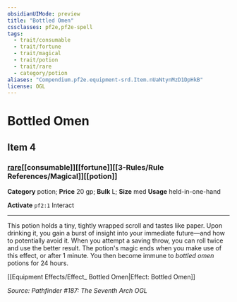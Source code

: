 ```yaml
---
obsidianUIMode: preview
title: "Bottled Omen"
cssclasses: pf2e,pf2e-spell
tags:
  - trait/consumable
  - trait/fortune
  - trait/magical
  - trait/potion
  - trait/rare
  - category/potion
aliases: "Compendium.pf2e.equipment-srd.Item.nUaNtynMzD1DpHkB"
license: OGL
---
```

# Bottled Omen
## Item 4
### [rare](rare.md "Rare Rarity Trait")[[consumable]][[fortune]][[3-Rules/Rule References/Magical]][[potion]]

**Category** potion; 
**Price** 20 gp; 
**Bulk** L; **Size** med
**Usage** held-in-one-hand

**Activate** `pf2:1` Interact

* * *

This potion holds a tiny, tightly wrapped scroll and tastes like paper. Upon drinking it, you gain a burst of insight into your immediate future—and how to potentially avoid it. When you attempt a saving throw, you can roll twice and use the better result. The potion's magic ends when you make use of this effect, or after 1 minute. You then become immune to _bottled omen_ potions for 24 hours.

[[Equipment Effects/Effect_ Bottled Omen|Effect: Bottled Omen]]

*Source: Pathfinder #187: The Seventh Arch*
*OGL*
